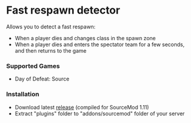 # Fast respawn detector

Allows you to detect a fast respawn:

* When a player dies and changes class in the spawn zone
* When a player dies and enters the spectator team for a few seconds, and then returns to the game

### Supported Games

* Day of Defeat: Source

### Installation

* Download latest [release](https://github.com/dronelektron/fast-respawn-detector/releases) (compiled for SourceMod 1.11)
* Extract "plugins" folder to "addons/sourcemod" folder of your server
